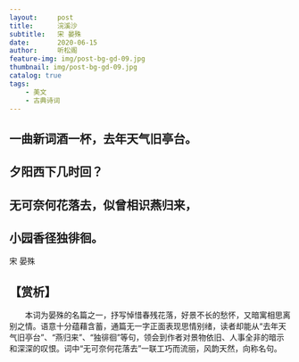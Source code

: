 ```yaml
---
layout:     post
title:      浣溪沙
subtitle:   宋 晏殊
date:       2020-06-15
author:     听松阁
feature-img: img/post-bg-gd-09.jpg
thumbnail: img/post-bg-gd-09.jpg
catalog: true
tags:
    - 美文
    - 古典诗词
---
```




## 一曲新词酒一杯，去年天气旧亭台。
## 夕阳西下几时回？

## 无可奈何花落去，似曾相识燕归来，
## 小园香径独徘徊。

宋 晏殊

## 【赏析】
　　本词为晏殊的名篇之一，抒写悼惜春残花落，好景不长的愁怀，又暗寓相思离别之情。语意十分蕴藉含蓄，通篇无一字正面表现思情别绪，读者却能从“去年天气旧亭台”、“燕归来”、“独徘徊”等句，领会到作者对景物依旧、人事全非的暗示和深深的叹恨。词中“无可奈何花落去”一联工巧而流丽，风韵天然，向称名句。



